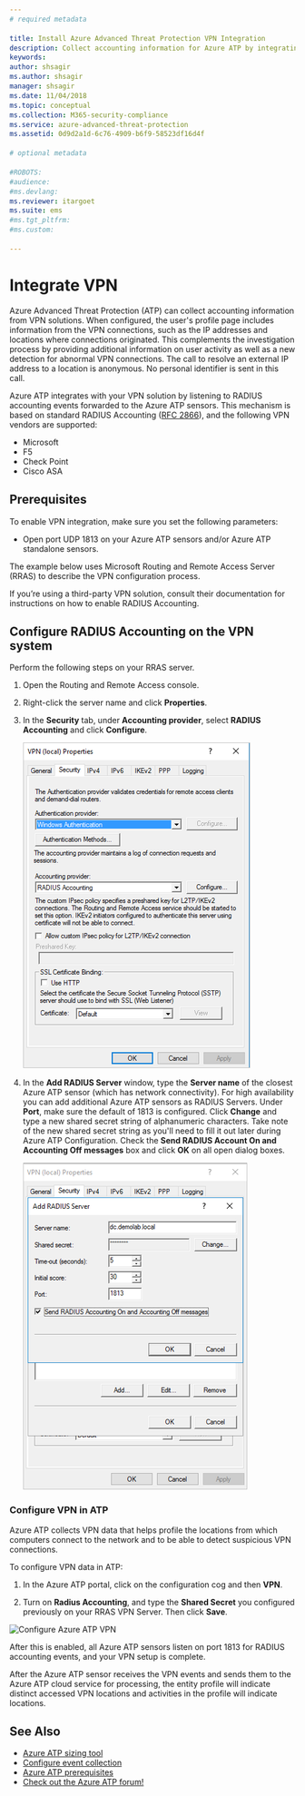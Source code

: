 ```yaml
---
# required metadata

title: Install Azure Advanced Threat Protection VPN Integration
description: Collect accounting information for Azure ATP by integrating a VPN.
keywords:
author: shsagir
ms.author: shsagir
manager: shsagir
ms.date: 11/04/2018
ms.topic: conceptual
ms.collection: M365-security-compliance
ms.service: azure-advanced-threat-protection
ms.assetid: 0d9d2a1d-6c76-4909-b6f9-58523df16d4f

# optional metadata

#ROBOTS:
#audience:
#ms.devlang:
ms.reviewer: itargoet
ms.suite: ems
#ms.tgt_pltfrm:
#ms.custom:

---
```



# Integrate VPN

Azure Advanced Threat Protection (ATP) can collect accounting information from VPN solutions. When configured, the user's profile page includes information from the VPN connections, such as the IP addresses and locations where connections originated. This complements the investigation process by providing additional information on user activity as well as a new detection for abnormal VPN connections. The call to resolve an external IP address to a location is anonymous. No personal identifier is sent in this call.

Azure ATP integrates with your VPN solution by listening to RADIUS accounting events forwarded to the Azure ATP sensors. This mechanism is based on standard RADIUS Accounting ([RFC 2866](https://tools.ietf.org/html/rfc2866)), and the following VPN vendors are supported:

-	Microsoft
-	F5
-	Check Point
-	Cisco ASA

## Prerequisites

To enable VPN integration, make sure you set the following parameters:

-	Open port UDP 1813 on your Azure ATP sensors and/or Azure ATP standalone sensors.


The example below uses Microsoft Routing and Remote Access Server (RRAS) to describe the VPN configuration process.

If you’re using a third-party VPN solution, consult their documentation for instructions on how to enable RADIUS Accounting.

## Configure RADIUS Accounting on the VPN system

Perform the following steps on your RRAS server.
 
1.	Open the Routing and Remote Access console.
2.	Right-click the server name and click **Properties**.
3.	In the **Security** tab, under **Accounting provider**, select **RADIUS Accounting** and click **Configure**.

    ![RADIUS setup](./media/radius-setup.png)

4.	In the **Add RADIUS Server** window, type the **Server name** of the closest Azure ATP sensor (which has network connectivity). For high availability you can add additional Azure ATP sensors as RADIUS Servers. Under **Port**, make sure the default of 1813 is configured. Click **Change** and type a new shared secret string of alphanumeric characters. Take note of the new shared secret string as you'll need to fill it out later during Azure ATP Configuration. Check the **Send RADIUS Account On and Accounting Off messages** box and click **OK** on all open dialog boxes.
 
     ![VPN setup](./media/vpn-set-accounting.png)
     
### Configure VPN in ATP

Azure ATP collects VPN data that helps profile the locations from which computers connect to the network and to be able to detect suspicious VPN connections.

To configure VPN data in ATP:

1.	In the Azure ATP portal, click on the configuration cog and then **VPN**.
 

2.	Turn on **Radius Accounting**, and type the **Shared Secret** you configured previously on your RRAS VPN Server. Then click **Save**.
 

  ![Configure Azure ATP VPN](./media/atp-vpn-radius.png)


After this is enabled, all Azure ATP sensors listen on port 1813 for RADIUS accounting events, and your VPN setup is complete. 

 After the Azure ATP sensor receives the VPN events and sends them to the Azure ATP cloud service for processing, the entity profile will indicate distinct accessed VPN locations and activities in the profile will indicate locations.



## See Also
- [Azure ATP sizing tool](https://aka.ms/aatpsizingtool)
- [Configure event collection](configure-event-collection.md)
- [Azure ATP prerequisites](atp-prerequisites.md)
- [Check out the Azure ATP forum!](https://aka.ms/azureatpcommunity)
